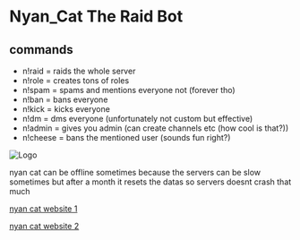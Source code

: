 
# Nyan_Cat The Raid Bot
## commands

- n!raid = raids the whole server
- n!role = creates tons of roles
- n!spam = spams and mentions everyone not (forever tho)
- n!ban = bans everyone
- n!kick = kicks everyone
- n!dm = dms everyone (unfortunately not custom but effective)
- n!admin = gives you admin (can create channels etc (how cool is that?))
- n!cheese = bans the mentioned user (sounds fun right?)

  
![Logo](https://cdn.vox-cdn.com/thumbor/8KxJUDwQsz5Qy-_HzZjtCTRR5PU=/0x164:1440x884/fit-in/1200x600/cdn.vox-cdn.com/uploads/chorus_asset/file/22310830/NmJgg.jpg)

nyan cat can be offline sometimes because the servers can be slow sometimes but after a month it resets the datas so servers doesnt crash that much

[nyan cat website 1](https://nyan--cat.glitch.me)
   
      
[nyan cat website 2](https://discord.nyancat.tk)
    
